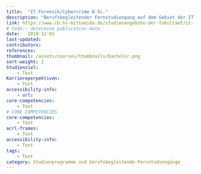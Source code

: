 ```yaml
---
title:  "IT-Forensik/Cybercrime B.Sc."
description: "Berufsbegleitender Fernstudiengang auf dem Gebiet der IT-Forensik/Cybercrime. "
link: https://www.cb.hs-mittweida.de/studienangebote-der-fakultaet/it-forensikcybercrime/
# todo:: determine publication date
date:   2019-12-01
last-updated:
contributors:
references:
thumbnail: /assets/courses/thumbnails/bachelor.png
sort-weight: 2
Studienziel:
    - Text
Karriereperpektiven:
    - Text
accessibility-info:
    - url: 
core-competencies:
    - Text
# CORE COMPETENCIES
core-competencies:
    - Text
acrl-frames:
    - Text
accessibility-info:
    - Text
tags:
    - Text
category: Studienprogramme und berufsbegleitende Fernstudiengänge
---
```

